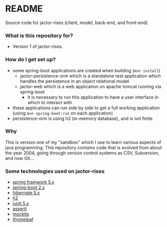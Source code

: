 # README #

Source code for jactor-rises (client, model, back-end, and front-end)

### What is this repository for? ###

* Version 1 of jactor-rises.

### How do I get set up? ###

* some spring-boot applications are created when building (`mvn install`)
    * jactor-persistence-orm which is a standalone rest application which handles the persistence in an object relational model
    * jactor-web which is a web application on apache tomcat running via spring-boot
       * it is necessary to run this application to have a user interface in which to interact with
* these applications can run side by side to get a full working application (using `mvn spring-boot:run` on each application)
* persistence-orm is using h2 (in-memory database), and is not finite

### Why ###

This is version one of my "sandbox" which I use to learn various aspects of java programming.
This repository contains code that is evolved from about the year 2004, going through version control systems as CSV, Subversion, and now Git...

### Some technologies used on jactor-rises ###

* [spring framwork 5.x](https://spring.io/projects/spring-framework)
* [spring-boot 2.x](https://spring.io/projects/spring-boot)
* [hibernate 5.x](http://hibernate.org/orm/)
* [h2](http://h2database.com)
* [junit 5.x](https://junit.org/junit5/)
* [assertj](https://joel-costigliola.github.io/assertj/)
* [mockito](http://site.mockito.org)
* [thymeleaf](https://www.thymeleaf.org)
